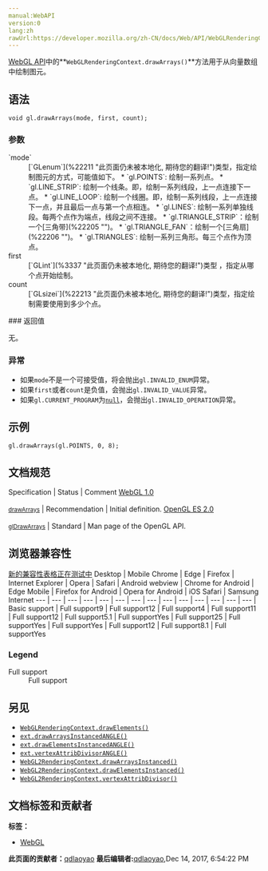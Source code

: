 ```yaml
---
manual:WebAPI
version:0
lang:zh
rawUrl:https://developer.mozilla.org/zh-CN/docs/Web/API/WebGLRenderingContext/drawArrays
---
```






[WebGL API](%9901 "")中的**`WebGLRenderingContext.drawArrays()`**方法用于从向量数组中绘制图元。


## 语法<a name="语法"></a>

```
void gl.drawArrays(mode, first, count);

```

### 参数<a name="参数"></a>
<dl><dt id=''>`mode`</dt><dd>[`GLenum`](%22211 "此页面仍未被本地化, 期待您的翻译!")类型，指定绘制图元的方式，可能值如下。
* `gl.POINTS`: 绘制一系列点。
* `gl.LINE_STRIP`: 绘制一个线条。即，绘制一系列线段，上一点连接下一点。
* `gl.LINE_LOOP`: 绘制一个线圈。即，绘制一系列线段，上一点连接下一点，并且最后一点与第一个点相连。
* `gl.LINES`: 绘制一系列单独线段。每两个点作为端点，线段之间不连接。
* `gl.TRIANGLE_STRIP`：绘制一个[三角带](%22205 "")。
* `gl.TRIANGLE_FAN`：绘制一个[三角扇](%22206 "")。
* `gl.TRIANGLES`: 绘制一系列三角形。每三个点作为顶点。
</dd><dt id=''>first</dt><dd>[`GLint`](%3337 "此页面仍未被本地化, 期待您的翻译!")类型 ，指定从哪个点开始绘制。</dd><dt id=''>count</dt><dd>[`GLsizei`](%22213 "此页面仍未被本地化, 期待您的翻译!")类型，指定绘制需要使用到多少个点。</dd></dl>
### 返回值<a name="返回值"></a>


无。


### 异常<a name="异常"></a>

* 如果`mode`不是一个可接受值，将会抛出`gl.INVALID_ENUM`异常。
* 如果`first`或者`count`是负值，会抛出`gl.INVALID_VALUE`异常。
* 如果`gl.CURRENT_PROGRAM`为[`null`](%4768 "值 null 特指对象的值未设置。它是 JavaScript 基本类型 之一。")，会抛出`gl.INVALID_OPERATION`异常。

## 示例<a name="示例"></a>

```
gl.drawArrays(gl.POINTS, 0, 8);
```

## 文档规范<a name="文档规范"></a>
Specification | Status | Comment 
[WebGL 1.0<br></br><small>drawArrays</small>](%22217 "") | Recommendation | Initial definition. 
[OpenGL ES 2.0<br></br><small>glDrawArrays</small>](%22218 "") | Standard | Man page of the OpenGL API. 


## 浏览器兼容性<a name="浏览器兼容性"></a>
[新的兼容性表格正在测试中<i></i>](%3360 "")
<abbr>Desktop<i></i></abbr> | <abbr>Mobile<i></i></abbr> 
<abbr>Chrome<i></i></abbr> | <abbr>Edge<i></i></abbr> | <abbr>Firefox<i></i></abbr> | <abbr>Internet Explorer<i></i></abbr> | <abbr>Opera<i></i></abbr> | <abbr>Safari<i></i></abbr> | <abbr>Android webview<i></i></abbr> | <abbr>Chrome for Android<i></i></abbr> | <abbr>Edge Mobile<i></i></abbr> | <abbr>Firefox for Android<i></i></abbr> | <abbr>Opera for Android<i></i></abbr> | <abbr>iOS Safari<i></i></abbr> | <abbr>Samsung Internet<i></i></abbr> 
 ---  |  ---  |  ---  |  ---  |  ---  |  ---  |  ---  |  ---  |  ---  |  ---  |  ---  |  ---  |  ---  |  ---  | 
Basic support | <abbr>Full support</abbr>9 | <abbr>Full support</abbr>12 | <abbr>Full support</abbr>4 | <abbr>Full support</abbr>11 | <abbr>Full support</abbr>12 | <abbr>Full support</abbr>5.1 | <abbr>Full support</abbr>Yes | <abbr>Full support</abbr>25 | <abbr>Full support</abbr>Yes | <abbr>Full support</abbr>Yes | <abbr>Full support</abbr>12 | <abbr>Full support</abbr>8.1 | <abbr>Full support</abbr>Yes 


### Legend<a name="Legend"></a>
<dl><dt id=''><abbr>Full support</abbr></dt><dd>Full support</dd></dl>

## 另见<a name="另见"></a>

* [`WebGLRenderingContext.drawElements()`](%3341 "该 WebGLRenderingContext.drawElements() 方法 在 WebGL API 从数组数据渲染图元.")
* [`ext.drawArraysInstancedANGLE()`](%3338 "此页面仍未被本地化, 期待您的翻译!")
* [`ext.drawElementsInstancedANGLE()`](%3340 "此页面仍未被本地化, 期待您的翻译!")
* [`ext.vertexAttribDivisorANGLE()`](%3342 "此页面仍未被本地化, 期待您的翻译!")
* [`WebGL2RenderingContext.drawArraysInstanced()`](%3345 "此页面仍未被本地化, 期待您的翻译!")
* [`WebGL2RenderingContext.drawElementsInstanced()`](%3346 "此页面仍未被本地化, 期待您的翻译!")
* [`WebGL2RenderingContext.vertexAttribDivisor()`](%3347 "此页面仍未被本地化, 期待您的翻译!")



## 文档标签和贡献者
**标签：**
* [WebGL](%52 "")

**此页面的贡献者：**[qdlaoyao](%76 "")
**最后编辑者:**[qdlaoyao](%76 ""),<time>Dec 14, 2017, 6:54:22 PM</time>


